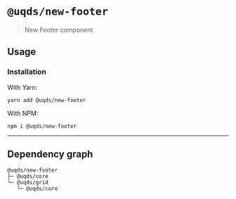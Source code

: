 # `@uqds/new-footer`

> New Footer component

## Usage

### Installation

With Yarn:
```shell
yarn add @uqds/new-footer
```

With NPM:
```shell
npm i @uqds/new-footer
```

---

## Dependency graph

```shell
@uqds/new-footer
├─ @uqds/core
└─ @uqds/grid
   └─ @uqds/core
```
